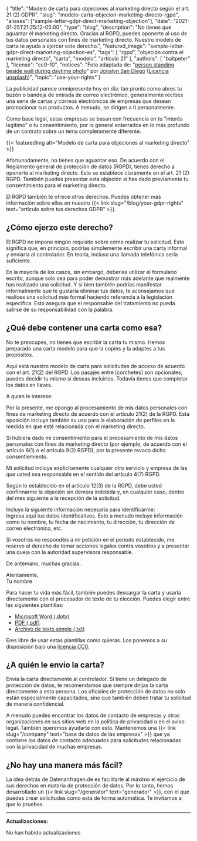 {
    "title": "Modelo de carta para objeciones al marketing directo según el art. 21 (2) GDPR",
    "slug": "modelo-carta-objecion-marketing-directo-rgpd",
    "aliases": ["sample-letter-gdpr-direct-marketing-objection"],
    "date": "2021-01-25T21:25:12-05:00",
    "type": "blog",
    "description": "No tienes que aguantar el marketing directo. Gracias al RGPD, puedes oponerte al uso de tus datos personales con fines de marketing directo. Nuestro modelo de carta te ayuda a ejercer este derecho.",
    "featured_image": "sample-letter-gdpr-direct-marketing-objection-es",
    "tags": [ "rgpd", "objeción contra el marketing directo", "carta", "modelo", "artículo 21" ],
    "authors": [ "baltpeter" ],
    "license": "cc0-10",
    "notices": "Foto adaptada de: \"[person standing beside wall during daytime photo](https://unsplash.com/photos/ZO_tXe8Tinw)\" por [Jonalyn San Diego](https://unsplash.com/@sandiejo) ([Licencia unsplash](https://unsplash.com/license))",
    "topic": "use-your-rights"
}

La publicidad parece omnipresente hoy en día: tan pronto como abres tu buzón o bandeja de entrada de correo electrónico, generalmente recibes una serie de cartas y correos electrónicos de empresas que desean promocionar sus productos. A menudo, se dirigen a tí personalmente.

Como base legal, estas empresas se basan con frecuencia en tu "interés legítimo" o tu consentimiento, por lo general enterrados en lo más profundo de un contrato sobre un tema completamente diferente.

{{< featuredImg alt="Modelo de carta para objeciones al marketing directo" >}}

Afortunadamente, no tienes que aguantar eso. De acuerdo con el Reglamento general de protección de datos (RGPD), tienes derecho a oponerte al marketing directo. Esto se establece claramente en el art. 21 (2) RGPD. También puedes presentar esta objeción si has dado previamente tu consentimiento para el marketing directo.

El RGPD también te ofrece otros derechos. Puedes obtener más información sobre ellos en nuestro {{< link slug="/blog/your-gdpr-rights" text="artículo sobre tus derechos GDPR" >}}.

## ¿Cómo ejerzo este derecho?

El RGPD no impone ningún requisito sobre cómo realizar tu solicitud. Esto significa que, en principio, podrías simplemente escribir una carta informal y enviarla al controlador. En teoría, incluso una llamada telefónica sería suficiente.

En la mayoría de los casos, sin embargo, deberías utilizar el formulario escrito, aunque solo sea para poder demostrar más adelante que realmente has realizado una solicitud. Y si bien también podrías manifestar informalmente que te gustaría eliminar tus datos, te aconsejamos que realices una solicitud más formal haciendo referencia a la legislación específica. Esto asegura que el responsable del tratamiento no pueda salirse de su responsabilidad con la palabra.

## ¿Qué debe contener una carta como esa?

No te preocupes, no tienes que escribir la carta tu mismo. Hemos preparado una carta modelo para que la copies y la adaptes a tus propósitos.

Aquí está nuestro modelo de carta para solicitudes de acceso de acuerdo con el art. 21(2) del RGPD. Los pasajes entre [corchetes] son opcionales; puedes decidir tu mismo si deseas incluirlos. Todavía tienes que completar los datos en <span class="blog-letter-fill-in">llaves</span>.

<div class="blog-letter">
<p>A quien le interese:</p>

<p>Por la presente, me opongo al procesamiento de mis datos personales con fines de marketing directo de acuerdo con el artículo 21(2) de la RGPD.  Esta oposición incluye también su uso para la elaboración de perfiles en la medida en que esté relacionada con el marketing directo.</p>

<p>Si hubiera dado mi consentimiento para el procesamiento de mis datos personales con fines de marketing directo (por ejemplo, de acuerdo con el artículo 6(1) o el artículo 9(2) RGPD), por la presente revoco dicho consentiemiento.</p>

<p>Mi solicitud incluye explícitamente cualquier otro servicio y empresa de las que usted sea responsable en el sentido del artículo 4(7) RGPD.</p>

<p>Según lo establecido en el artículo 12(3) de la RGPD, debe usted confirmarme la objeción sin demora indebida y, en cualquier caso, dentro del mes siguiente a la recepción de la solicitud.</p>

<p>Incluyo la siguiente información necesaria para identificarme:<br>
<span class="blog-letter-fill-in">Ingresa aquí tus datos identificativos. Esto a menudo incluye información como tu nombre, tu fecha de nacimiento, tu dirección, tu dirección de correo electrónico, etc.</span></p>

<p>Si vosotros no respondéis a mi petición en el periodo establecido, me reservo el derecho de tomar acciones legales contra vosotros y a presentar una queja con la autoridad supervisora responsable.</p>

<p>De antemano, muchas gracias. </p>

<p>Atentamente,<br>
<span class="blog-letter-fill-in">Tu nombre</span></p>
</div>

Para hacer tu vida más fácil, también puedes descargar la carta y usarla directamente con el procesador de texto de tu elección. Puedes elegir entre las siguientes plantillas:

* [Microsoft Word (.dotx)](/downloads/modelo-carta-rgpd-objecion-datos.docx)
* [PDF (.pdf)](/downloads/modelo-carta-rgpd-objecion-datos.pdf)
* [Archivo de texto simple (.txt)](/downloads/modelo-carta-rgpd-objecion-datos.txt)

Eres libre de usar estas plantillas como quieras. Los ponemos a su disposición bajo una [licencia CC0](https://creativecommons.org/publicdomain/zero/1.0/).

## ¿A quién le envío la carta?

Envía la carta directamente al controlador. Si tiene un delegado de protección de datos, te recomendamos que siempre dirijas la carta directamente a esta persona. Los oficiales de protección de datos no solo están especialmente capacitados, sino que también deben tratar tu solicitud de manera confidencial.

A menudo puedes encontrar los datos de contacto de empresas y otras organizaciones en sus sitios web en la política de privacidad o en el aviso legal. También queremos ayudarte con esto. Mantenemos una {{< link slug="/company" text="base de datos de las empresas" >}} que ya contiene los datos de contacto adecuados para solicitudes relacionadas con la privacidad de muchas empresas.

## ¿No hay una manera más fácil?

La idea detrás de Datenanfragen.de es facilitarle al máximo el ejercicio de sus derechos en materia de protección de datos. Por lo tanto, hemos desarrollado un {{< link slug="/generator" text="generador" >}}, con el que puedes crear solicitudes como esta de forma automática. Te invitamos a que lo pruebes.

---

**Actualizaciones:**

No han habido actualizaciones
